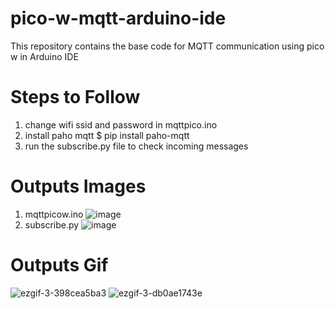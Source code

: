 # pico-w-mqtt-arduino-ide
This repository contains the base code for MQTT communication using pico w in Arduino IDE
# Steps to Follow
1. change wifi ssid and password in mqttpico.ino
2. install paho mqtt
$ pip install paho-mqtt
3. run the subscribe.py file to check incoming messages

# Outputs Images
1. mqttpicow.ino
 ![image](https://user-images.githubusercontent.com/95070425/185656297-bf9fae18-c4da-47e4-9ac4-c1b00bf75e9e.png)
2. subscribe.py
  ![image](https://user-images.githubusercontent.com/95070425/185656679-1b12982e-773a-447a-957e-98d0207e8648.png)

# Outputs Gif
![ezgif-3-398cea5ba3](https://user-images.githubusercontent.com/95070425/185657400-b0ef2134-1a18-4248-9cc8-220b9e2f6201.gif)
![ezgif-3-db0ae1743e](https://user-images.githubusercontent.com/95070425/185657568-147165aa-ac9e-4f06-8d23-36f1a5a7978a.gif)


